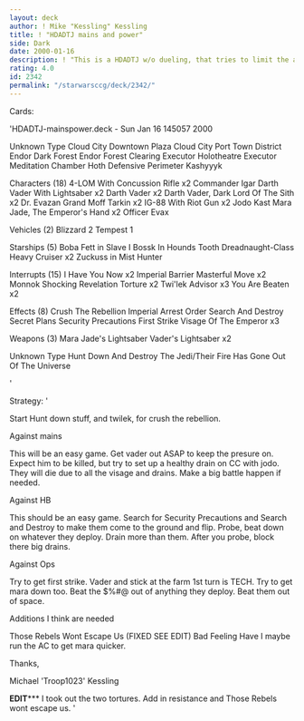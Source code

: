 ```yaml
---
layout: deck
author: ! Mike "Kessling" Kessling
title: ! "HDADTJ mains and power"
side: Dark
date: 2000-01-16
description: ! "This is a HDADTJ w/o dueling, that tries to limit the ammount of destinies the opponent can draw, while incorporating 'removal' and heavy battling. Has good destiny also."
rating: 4.0
id: 2342
permalink: "/starwarsccg/deck/2342/"
---
```

Cards: 

'HDADTJ-mainspower.deck - Sun Jan 16 145057 2000


Unknown Type
Cloud City Downtown Plaza
Cloud City Port Town District
Endor Dark Forest
Endor Forest Clearing
Executor Holotheatre
Executor Meditation Chamber
Hoth Defensive Perimeter
Kashyyyk

Characters (18)
4-LOM With Concussion Rifle  x2
Commander Igar
Darth Vader With Lightsaber  x2
Darth Vader  x2
Darth Vader, Dark Lord Of The Sith  x2
Dr. Evazan
Grand Moff Tarkin  x2
IG-88 With Riot Gun  x2
Jodo Kast
Mara Jade, The Emperor's Hand	x2
Officer Evax

Vehicles (2)
Blizzard 2
Tempest 1

Starships (5)
Boba Fett in Slave I
Bossk In Hounds Tooth
Dreadnaught-Class Heavy Cruiser  x2
Zuckuss in Mist Hunter

Interrupts (15)
I Have You Now	x2
Imperial Barrier
Masterful Move	x2
Monnok
Shocking Revelation
Torture  x2
Twi'lek Advisor  x3
You Are Beaten	x2

Effects (8)
Crush The Rebellion
Imperial Arrest Order
Search And Destroy
Secret Plans
Security Precautions
First Strike
Visage Of The Emperor  x3

Weapons (3)
Mara Jade's Lightsaber
Vader's Lightsaber  x2

Unknown Type
Hunt Down And Destroy The Jedi/Their Fire Has Gone Out Of The Universe

'

Strategy: '

Start Hunt down stuff, and twilek, for crush the rebellion.

Against mains

This will be an easy game. Get vader out ASAP to keep the presure on. Expect him to be killed, but try to set up a healthy drain on CC with jodo. They will die due to all the visage and drains. Make a big battle happen if needed.

Against HB

This should be an easy game. Search for Security Precautions and Search and Destroy to make them come to the ground and flip. Probe, beat down on whatever they deploy. Drain more than them. After you probe, block there big drains.

Against Ops

Try to get first strike. Vader and stick at the farm 1st turn is TECH. Try to get mara down too. Beat the $%#@ out of anything they deploy. Beat them out of space.

Additions I think are needed

Those Rebels Wont Escape Us (FIXED SEE EDIT)
Bad Feeling Have I
maybe run the AC to get mara quicker.

Thanks,

Michael 'Troop1023' Kessling

****EDIT*******
I took out the two tortures. Add in resistance and Those Rebels wont escape us. '
